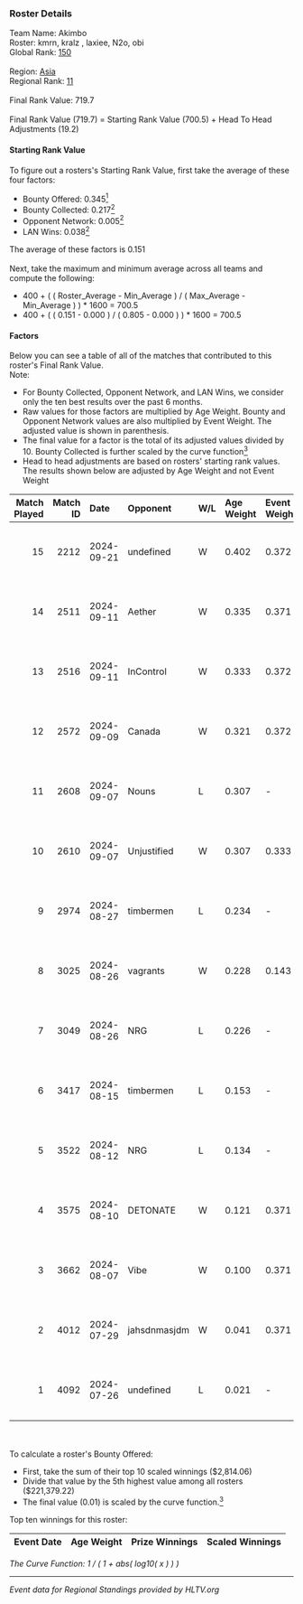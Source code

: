 ### Roster Details<br />
Team Name: Akimbo<br />
Roster: kmrn, kralz , laxiee, N2o, obi<br />
Global Rank: [150](../../standings_global_2025_01_20.md)<br />
<br />
Region: [Asia]( ../../standings_asia_2025_01_20.md)<br />
Regional Rank: [11]( ../../standings_asia_2025_01_20.md)<br />
<br />
Final Rank Value:  719.7<br />
<br />
Final Rank Value (719.7) = Starting Rank Value (700.5) + Head To Head Adjustments (19.2)<br />

#### Starting Rank Value<br />
To figure out a rosters's Starting Rank Value, first take the average of these four factors:<br />
- Bounty Offered: 0.345[<sup>1</sup>](#table2)
- Bounty Collected: 0.217[<sup>2</sup>](#table1)
- Opponent Network: 0.005[<sup>2</sup>](#table1)
- LAN Wins: 0.038[<sup>2</sup>](#table1)

The average of these factors is 0.151<br />
<br />
Next, take the maximum and minimum average across all teams and compute the following:<br />
- 400 + ( ( Roster_Average - Min_Average ) / ( Max_Average - Min_Average ) ) * 1600 = 700.5
- 400 + ( ( 0.151 - 0.000 ) / ( 0.805 - 0.000 ) ) * 1600 = 700.5


#### Factors<br />
Below you can see a table of all of the matches that contributed to this roster's Final Rank Value.<br />
Note:<br />

- For Bounty Collected, Opponent Network, and LAN Wins, we consider only the ten best results over the past 6 months.
- Raw values for those factors are multiplied by Age Weight. Bounty and Opponent Network values are also multiplied by Event Weight. The adjusted value is shown in parenthesis.
- The final value for a factor is the total of its adjusted values divided by 10. Bounty Collected is further scaled by the curve function[<sup>3</sup>](#curveFunction)
- Head to head adjustments are based on rosters' starting rank values. The results shown below are adjusted by Age Weight and not Event Weight
<span id="table1"></span><br />


| Match Played | Match ID | Date       | Opponent     | W/L | Age Weight | Event Weight | Bounty Collected | Opponent Network | LAN Wins  | H2H Adj. | Roster                          |
| -: | -: | :- | :- | :- | :- | :- | :- | :- | :- | -: | :- |
|           15 |     2212 | 2024-09-21 | undefined    | W   | 0.402      | 0.372        | 0.008 (0.001)    | 0.125 (0.019)    | 0 (0.000) |     6.12 | kmrn, kralz , laxiee, N2o, obi  |
|           14 |     2511 | 2024-09-11 | Aether       | W   | 0.335      | 0.371        | 0.000 (0.000)    | 0.063 (0.008)    | 0 (0.000) |     2.36 | kmrn, kralz , laxiee, N2o, obi  |
|           13 |     2516 | 2024-09-11 | InControl    | W   | 0.333      | 0.372        | 0.006 (0.001)    | 0.053 (0.007)    | 0 (0.000) |     4.50 | kmrn, kralz , laxiee, N2o, obi  |
|           12 |     2572 | 2024-09-09 | Canada       | W   | 0.321      | 0.372        | 0.002 (0.000)    | 0.063 (0.008)    | 0 (0.000) |     4.34 | kmrn, kralz , laxiee, N2o, obi  |
|           11 |     2608 | 2024-09-07 | Nouns        | L   | 0.307      | -            | -                | -                | -         |    -0.92 | kmrn, kralz , laxiee, N2o, obi  |
|           10 |     2610 | 2024-09-07 | Unjustified  | W   | 0.307      | 0.333        | 0.000 (0.000)    | 0.000 (0.000)    | 1 (0.307) |     1.50 | kmrn, kralz , laxiee, N2o, obi  |
|            9 |     2974 | 2024-08-27 | timbermen    | L   | 0.234      | -            | -                | -                | -         |    -2.10 | hyza, laxiee, N2o, obi, Pol0    |
|            8 |     3025 | 2024-08-26 | vagrants     | W   | 0.228      | 0.143        | 0.005 (0.000)    | 0.163 (0.005)    | 0 (0.000) |     3.89 | hyza, laxiee, N2o, obi, Pol0    |
|            7 |     3049 | 2024-08-26 | NRG          | L   | 0.226      | -            | -                | -                | -         |    -0.38 | hyza, laxiee, N2o, obi, Pol0    |
|            6 |     3417 | 2024-08-15 | timbermen    | L   | 0.153      | -            | -                | -                | -         |    -1.37 | hyza, kmrn, laxiee, N2o, obi    |
|            5 |     3522 | 2024-08-12 | NRG          | L   | 0.134      | -            | -                | -                | -         |    -0.23 | hyza, kmrn, laxiee, N2o, obi    |
|            4 |     3575 | 2024-08-10 | DETONATE     | W   | 0.121      | 0.371        | 0.000 (0.000)    | 0.030 (0.001)    | 0 (0.000) |     0.87 | hyza, kmrn, laxiee, N2o, obi    |
|            3 |     3662 | 2024-08-07 | Vibe         | W   | 0.100      | 0.371        | 0.000 (0.000)    | 0.002 (0.000)    | 0 (0.000) |     0.72 | hyza, kmrn, laxiee, N2o, obi    |
|            2 |     4012 | 2024-07-29 | jahsdnmasjdm | W   | 0.041      | 0.371        | 0.000 (0.000)    | 0.000 (0.000)    | 0 (0.000) |     0.20 | arviast, hyza, laxiee, N2o, obi |
|            1 |     4092 | 2024-07-26 | undefined    | L   | 0.021      | -            | -                | -                | -         |    -0.36 | hyza, kmrn, laxiee, N2o, obi    |

<br />
<span id="table2"></span><br />
To calculate a roster's Bounty Offered:<br />

- First, take the sum of their top 10 scaled winnings ($2,814.06)
- Divide that value by the 5th highest value among all rosters ($221,379.22)
- The final value (0.01) is scaled by the curve function.[<sup>3</sup>](#curveFunction)

Top ten winnings for this roster:<br />

| Event Date | Age Weight | Prize Winnings | Scaled Winnings |
| :- | -: | :- | :- |


<span id="curveFunction"></span>_The Curve Function: 1 / ( 1 + abs( log10( x ) ) )_<br />

---
_Event data for Regional Standings provided by HLTV.org_<br />
